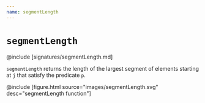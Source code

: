 ```yaml
---
name: segmentLength
---
```


# `segmentLength`

@include [signatures/segmentLength.md]

`segmentLength` returns the length of the largest segment of elements starting at `j` that satisfy the predicate `p`.

@include [figure.html source="images/segmentLength.svg" desc="segmentLength function"]
